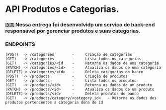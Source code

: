 # API Produtos e Categorias.

### 🇧🇷 Nessa entrega foi desenvolvidp um serviço de back-end responsável por gerenciar produtos e suas categorias.

### ENDPOINTS  

    (POST)  -> /categories        -     Criação de categorias
    (GET)   -> /categories        -     Lista todos os categorias
    (GET)   -> /categories/<id    -     Retorna os dados de uma categoria
    (PATCH) -> /categories/<id>   -     Atualiza os dados de uma categoria
    (DELETE)-> /categories/<id>   -     Deleta categorias do banco                                             
    (POST)  -> /products          -     Criação de produtos
    (GET)   -> /products          -     Lista todos os produtos
    (GET)   -> /products/<id>     -     Retorna os dados de um produto
    (PATCH) -> /products/<id>     -     Atualiza os dados de um produto     
    (DELETE)-> /products/<id>     -     Deleta produtos do banco     
    (GET)   -> /products/category/<category_id>	  - Retorna os dados dos produtos pertencentes a categoria dona do id                                   
